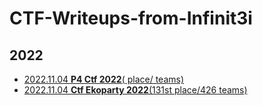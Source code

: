 # CTF-Writeups-from-Infinit3i

## 2022
* [2022.11.04 **P4 Ctf 2022**( place/ teams)](2022-01-29-insomnihack)
* [2022.11.04 **Ctf Ekoparty 2022**(131st place/426 teams)](2022-11-04-ekoparty)
